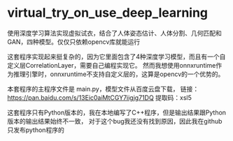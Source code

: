 # virtual_try_on_use_deep_learning
使用深度学习算法实现虚拟试衣，结合了人体姿态估计、人体分割、几何匹配和GAN，四种模型。仅仅只依赖opencv库就能运行

这套程序实现起来挺复杂的，因为它里面包含了4种深度学习模型，而且有一个自定义层CorrelationLayer，需要自己编程实现它。
然而我想使用onnxruntime作为推理引擎时，onnxruntime不支持自定义层的，这算是opencv的一个优势的。

本套程序的主程序文件是 main.py，模型文件从百度云盘下载，
链接：https://pan.baidu.com/s/13Eic0aiMtCGY7iigjg71DQ 
提取码：xsl5


这套程序只有Python版本的，我在本地编写了C++程序，但是输出结果跟Python版本的输出结果始终不一致，
对于这个bug我还没有找到原因，因此我在github只发布python程序的
